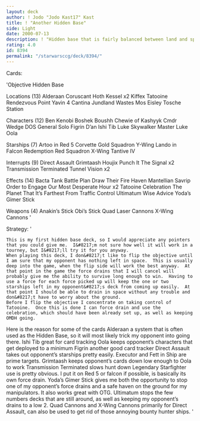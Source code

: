 ```yaml
---
layout: deck
author: ! Jodo "Jodo Kast17" Kast
title: ! "Another Hidden Base"
side: Light
date: 2000-07-13
description: ! "Hidden base that is fairly balanced between land and space, with a little manipulation to go along."
rating: 4.0
id: 8394
permalink: "/starwarsccg/deck/8394/"
---
```

Cards: 

'Objective Hidden Base

Locations (13)
Alderaan
Coruscant
Hoth
Kessel x2
Kiffex
Tatooine
Rendezvous Point
Yavin 4
Cantina
Jundland Wastes
Mos Eisley
Tosche Station

Characters (12)
Ben Kenobi
Boshek
Boushh
Chewie of Kashyyk
Cmdr Wedge
DOS
General Solo
Figrin D’an
Ishi Tib
Luke Skywalker
Master Luke
Oola

Starships (7)
Artoo in Red 5
Corvette
Gold Squadron Y-Wing
Lando in Falcon
Redemption
Red Squadron X-Wing
Tantive IV

Interrupts (9)
Direct Assault
Grimtaash
Houjix
Punch It
The Signal x2
Transmission Terminated
Tunnel Vision x2

Effects (14)
Bacta Tank
Battle Plan
Draw Their Fire
Haven
Mantellian Savrip
Order to Engage
Our Most Desperate Hour x2
Tatooine Celebration
The Planet That It’s Farthest From
Traffic Control
Ultimatum
Wise Advice
Yoda’s Gimer Stick

Weapons (4)
Anakin’s Stick
Obi’s Stick
Quad Laser Cannons
X-Wing Cannons
'

Strategy: '

	This is my first hidden base deck, so I would appreciate any pointers that you could give me.  I&#8217;m not sure how well it will work in a tourney, but I&#8217;ll try it for you anyway.
	When playing this deck, I don&#8217;t like to flip the objective until I am sure that my opponent has nothing left in space.  This is usually deep into the game, when the flip side will work the best anyway.  At that point in the game the force drains that I will cancel will probably give me the ability to survive long enough to win.  Having to use a force for each force picked up will keep the one or two starships left in my opponent&#8217;s deck from coming up easily.  At that point I should be able to drain in space without any trouble and don&#8217;t have to worry about the ground.
	Before I flip the objective I concentrate on taking control of Tatooine.  Once this is done I can force drain and use the celebration, which should have been already set up, as well as keeping OMDH going.
Here is the reason for some of	the cards
Alderaan a system that is often used as the Hidden Base, so it will most likely trick my opponent into going there.
Ishi Tib great for card tracking
Oola keeps opponent&#8217;s characters that get deployed to a minimum
Figrin another good card tracker
Direct Assault takes out opponent&#8217;s starships pretty easily.  Executor and Fett in Ship are prime targets.
Grimtaash keeps opponent&#8217;s cards down low enough to Oola to work
Transmission Terminated slows hunt down
Legendary Starfighter use is pretty obvious.  I put it on Red 5 or falcon if possible, is basically its own force drain.
Yoda&#8217;s Gimer Stick gives me both the opportunity to stop one of my opponent&#8217;s force drains and a safe haven on the ground for my manipulators.  It also works great with OTG.
Ultimatum stops the few numbers decks that are still around, as well as keeping my opponent&#8217;s drains to a low 2.
Quad Cannons and X-Wing Cannons primarily for Direct Assault, can also be used to get rid of those annoying bounty hunter ships.
'
